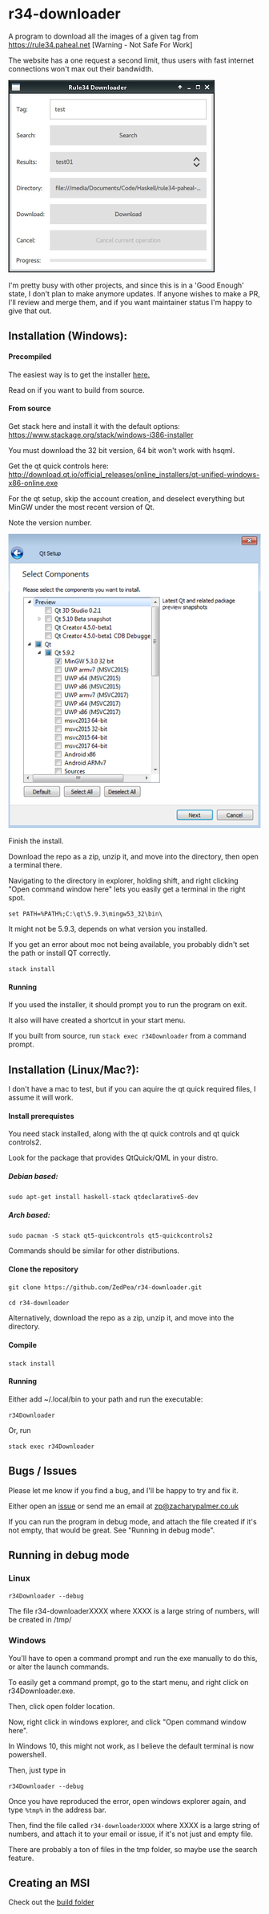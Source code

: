 # r34-downloader
A program to download all the images of a given tag from https://rule34.paheal.net [Warning - Not Safe For Work]

The website has a one request a second limit, thus users with fast internet connections won't max out their bandwidth.

![Screenshot of program](r34downloader.png?raw=true "Screenshot of program")

I'm pretty busy with other projects, and since this is in a 'Good Enough' state, I don't plan to make anymore updates.
If anyone wishes to make a PR, I'll review and merge them, and if you want maintainer status I'm happy to give that out.

## Installation (Windows):

#### Precompiled
The easiest way is to get the installer [here.](https://github.com/ZedPea/r34-downloader/releases)

Read on if you want to build from source.

#### From source
Get stack here and install it with the default options: https://www.stackage.org/stack/windows-i386-installer

You must download the 32 bit version, 64 bit won't work with hsqml.

Get the qt quick controls here: http://download.qt.io/official_releases/online_installers/qt-unified-windows-x86-online.exe

For the qt setup, skip the account creation, and deselect everything but MinGW under the most recent version of Qt. 

Note the version number.

![Screenshot of Qt installation](qt-install.png?raw=true "Screenshot of Qt installation")

Finish the install.

Download the repo as a zip, unzip it, and move into the directory, then open a terminal there.

Navigating to the directory in explorer, holding shift, and right clicking
"Open command window here" lets you easily get a terminal in the right spot.

`set PATH=%PATH%;C:\qt\5.9.3\mingw53_32\bin\`

It might not be 5.9.3, depends on what version you installed.

If you get an error about moc not being available, you probably didn't set the path or install QT correctly.

`stack install`

#### Running
If you used the installer, it should prompt you to run the program on exit.

It also will have created a shortcut in your start menu.

If you built from source, run `stack exec r34Downloader` from a command prompt.

## Installation (Linux/Mac?):
I don't have a mac to test, but if you can aquire the qt quick required files, I assume it will work.

#### Install prerequistes
You need stack installed, along with the qt quick controls and qt quick controls2.

Look for the package that provides QtQuick/QML in your distro.

##### Debian based:
`sudo apt-get install haskell-stack qtdeclarative5-dev`

##### Arch based:
`sudo pacman -S stack qt5-quickcontrols qt5-quickcontrols2`

Commands should be similar for other distributions.

#### Clone the repository
`git clone https://github.com/ZedPea/r34-downloader.git`

`cd r34-downloader`

Alternatively, download the repo as a zip, unzip it, and move into the directory.

#### Compile
`stack install`

#### Running
Either add ~/.local/bin to your path and run the executable:

`r34Downloader`

Or, run

`stack exec r34Downloader`

## Bugs / Issues
Please let me know if you find a bug, and I'll be happy to try and fix it.

Either open an [issue](https://github.com/ZedPea/r34-downloader/issues/new) or send me an email at zp@zacharypalmer.co.uk

If you can run the program in debug mode, and attach the file created if it's not empty, that would be great. See "Running in debug mode".

## Running in debug mode

### Linux

`r34Downloader --debug`

The file r34-downloaderXXXX where XXXX is a large string of numbers, will be created in /tmp/

### Windows

You'll have to open a command prompt and run the exe manually to do this, or alter the launch commands.

To easily get a command prompt, go to the start menu, and right click on r34Downloader.exe.

Then, click open folder location.

Now, right click in windows explorer, and click "Open command window here". 

In Windows 10, this might not work, as I believe the default terminal is now powershell.

Then, just type in

`r34Downloader --debug`

Once you have reproduced the error, open windows explorer again, and type `%tmp%` in the address bar.

Then, find the file called `r34-downloaderXXXX` where XXXX is a large string of numbers, and attach it to your email or issue, if it's not just and empty file.

There are probably a ton of files in the tmp folder, so maybe use the search feature.

## Creating an MSI

Check out the [build folder](build)
